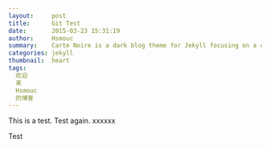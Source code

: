 ```yaml
---
layout:     post
title:      Git Test
date:       2015-03-23 15:31:19
author:     Hsmouc
summary:    Carte Noire is a dark blog theme for Jekyll focusing on a clear reading experience.
categories: jekyll
thumbnail:  heart
tags:
  欢迎
  来
  Hsmouc
  的博客
---
```


This is a test.
Test again.
xxxxxx

Test
